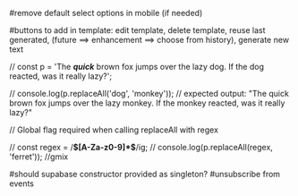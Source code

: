 #remove default select options in mobile (if needed)

#buttons to add in template:
edit template, delete template, reuse last generated, (future ==> enhancement ==> choose from history), generate new text


// const p = 'The __$quick$__ brown fox jumps over the lazy dog. If the dog reacted, was it really lazy?';

// console.log(p.replaceAll('dog', 'monkey'));
// expected output: "The quick brown fox jumps over the lazy monkey. If the monkey reacted, was it really lazy?"


// Global flag required when calling replaceAll with regex

// const regex = /__\$[A-Za-z0-9]*\$__/ig;
// console.log(p.replaceAll(regex, 'ferret'));
//gmix

#should supabase constructor provided as singleton?
#unsubscribe from events